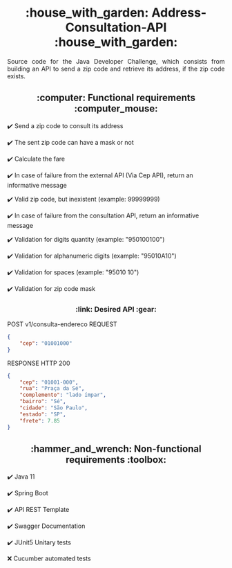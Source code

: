 <h1 align="center"> :house_with_garden: Address-Consultation-API :house_with_garden: </h1>

<p align="justify">Source code for the Java Developer Challenge, which consists from building an API to send a zip code and retrieve its address, if the zip code exists.</p>

<h2 align="center"> :computer: Functional requirements :computer_mouse:	</h2>

:heavy_check_mark: Send a zip code to consult its address

:heavy_check_mark: The sent zip code can have a mask or not

:heavy_check_mark: Calculate the fare

:heavy_check_mark: In case of failure from the external API (Via Cep API), return an informative message

:heavy_check_mark: Valid zip code, but inexistent (example: 99999999)
    
:heavy_check_mark: In case of failure from the consultation API, return an informative message

:heavy_check_mark: Validation for digits quantity (example: "950100100")

:heavy_check_mark: Validation for alphanumeric digits (example: "95010A10")

:heavy_check_mark: Validation for spaces (example: "95010 10")

:heavy_check_mark: Validation for zip code mask

<h3 align="center"> :link: Desired API :gear: </h3>

POST v1/consulta-endereco
REQUEST

```json
{
    "cep": "01001000"
}
```

RESPONSE HTTP 200

```json
{
    "cep": "01001-000",
    "rua": "Praça da Sé",
    "complemento": "lado ímpar",
    "bairro": "Sé",
    "cidade": "São Paulo",
    "estado": "SP",
    "frete": 7.85
}
```


<h2 align="center"> :hammer_and_wrench:	Non-functional requirements :toolbox: </h2>

:heavy_check_mark: Java 11

:heavy_check_mark: Spring Boot

:heavy_check_mark: API REST Template

:heavy_check_mark: Swagger Documentation

:heavy_check_mark: JUnit5 Unitary tests

:x: Cucumber automated tests
